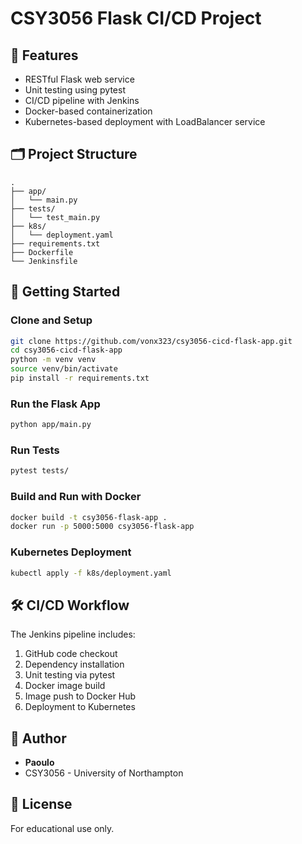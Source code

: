 # CSY3056 Flask CI/CD Project



## 📌 Features

- RESTful Flask web service
- Unit testing using pytest
- CI/CD pipeline with Jenkins
- Docker-based containerization
- Kubernetes-based deployment with LoadBalancer service

## 🗂 Project Structure

```
.
├── app/
│   └── main.py
├── tests/
│   └── test_main.py
├── k8s/
│   └── deployment.yaml
├── requirements.txt
├── Dockerfile
└── Jenkinsfile
```

## 🚀 Getting Started

### Clone and Setup

```bash
git clone https://github.com/vonx323/csy3056-cicd-flask-app.git
cd csy3056-cicd-flask-app
python -m venv venv
source venv/bin/activate
pip install -r requirements.txt
```

### Run the Flask App

```bash
python app/main.py
```

### Run Tests

```bash
pytest tests/
```

### Build and Run with Docker

```bash
docker build -t csy3056-flask-app .
docker run -p 5000:5000 csy3056-flask-app
```

### Kubernetes Deployment

```bash
kubectl apply -f k8s/deployment.yaml
```

## 🛠 CI/CD Workflow

The Jenkins pipeline includes:
1. GitHub code checkout
2. Dependency installation
3. Unit testing via pytest
4. Docker image build
5. Image push to Docker Hub
6. Deployment to Kubernetes

## 👤 Author

- **Paoulo**
- CSY3056 - University of Northampton

## 📜 License

For educational use only.